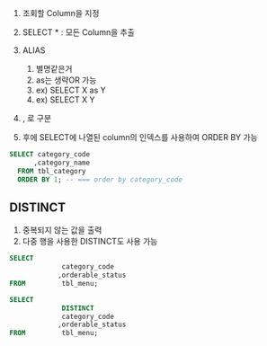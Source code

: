 1.  조회할 Column을 지정
2. SELECT * : 모든 Column을 추출
3. ALIAS
	1. 별명같은거
	2. as는 생략OR 가능
	3. ex) SELECT X as Y
	4. ex) SELECT X Y
		
4. , 로 구분
5. 후에 SELECT에 나열된 column의 인덱스를 사용하여 ORDER BY 가능

```SQL
SELECT category_code
	  ,category_name
  FROM tbl_category
  ORDER BY 1; -- === order by category_code
```


## DISTINCT

1. 중복되지 않는 값을 출력
2. 다중 행을 사용한 DISTINCT도 사용 가능

```SQL
SELECT	 
			 category_code
			,orderable_status
FROM		 tbl_menu;
```

```SQL
SELECT	 
			 DISTINCT
			 category_code
			,orderable_status
FROM		 tbl_menu;
```